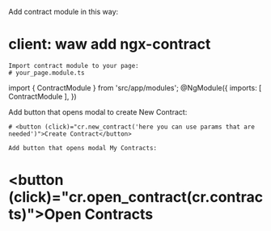 Add contract module in this way:
# client: waw add ngx-contract
``` 
Import contract module to your page:
# your_page.module.ts
```
import { ContractModule } from 'src/app/modules';
@NgModule({
	imports: [
		ContractModule
	],
})

Add button that opens modal to create New Contract:
```
# <button (click)="cr.new_contract('here you can use params that are needed')">Create Contract</button>

Add button that opens modal My Contracts:
```
# <button (click)="cr.open_contract(cr.contracts)">Open Contracts</button>

